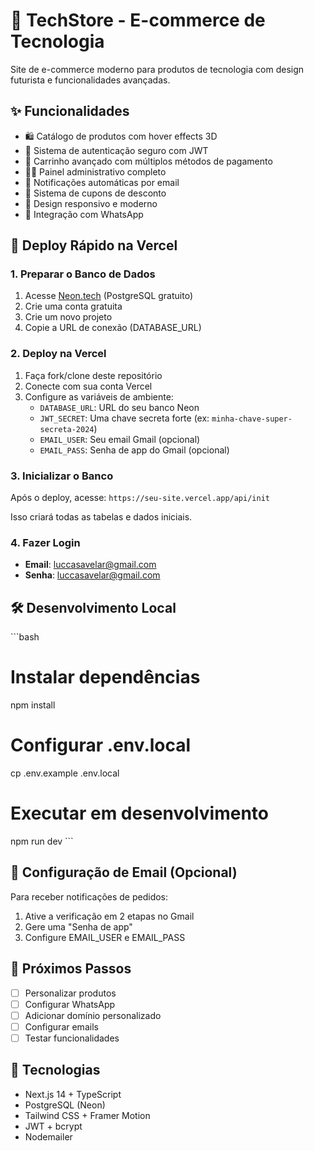 # 🚀 TechStore - E-commerce de Tecnologia

Site de e-commerce moderno para produtos de tecnologia com design futurista e funcionalidades avançadas.

## ✨ Funcionalidades

- 🛍️ Catálogo de produtos com hover effects 3D
- 🔐 Sistema de autenticação seguro com JWT
- 🛒 Carrinho avançado com múltiplos métodos de pagamento
- 👨‍💼 Painel administrativo completo
- 📧 Notificações automáticas por email
- 🎫 Sistema de cupons de desconto
- 📱 Design responsivo e moderno
- 💬 Integração com WhatsApp

## 🚀 Deploy Rápido na Vercel

### 1. Preparar o Banco de Dados

1. Acesse [Neon.tech](https://neon.tech) (PostgreSQL gratuito)
2. Crie uma conta gratuita
3. Crie um novo projeto
4. Copie a URL de conexão (DATABASE_URL)

### 2. Deploy na Vercel

1. Faça fork/clone deste repositório
2. Conecte com sua conta Vercel
3. Configure as variáveis de ambiente:
   - `DATABASE_URL`: URL do seu banco Neon
   - `JWT_SECRET`: Uma chave secreta forte (ex: `minha-chave-super-secreta-2024`)
   - `EMAIL_USER`: Seu email Gmail (opcional)
   - `EMAIL_PASS`: Senha de app do Gmail (opcional)

### 3. Inicializar o Banco

Após o deploy, acesse: `https://seu-site.vercel.app/api/init`

Isso criará todas as tabelas e dados iniciais.

### 4. Fazer Login

- **Email**: luccasavelar@gmail.com
- **Senha**: luccasavelar@gmail.com

## 🛠️ Desenvolvimento Local

\`\`\`bash
# Instalar dependências
npm install

# Configurar .env.local
cp .env.example .env.local

# Executar em desenvolvimento
npm run dev
\`\`\`

## 📧 Configuração de Email (Opcional)

Para receber notificações de pedidos:

1. Ative a verificação em 2 etapas no Gmail
2. Gere uma "Senha de app"
3. Configure EMAIL_USER e EMAIL_PASS

## 🎯 Próximos Passos

- [ ] Personalizar produtos
- [ ] Configurar WhatsApp
- [ ] Adicionar domínio personalizado
- [ ] Configurar emails
- [ ] Testar funcionalidades

## 🔧 Tecnologias

- Next.js 14 + TypeScript
- PostgreSQL (Neon)
- Tailwind CSS + Framer Motion
- JWT + bcrypt
- Nodemailer

